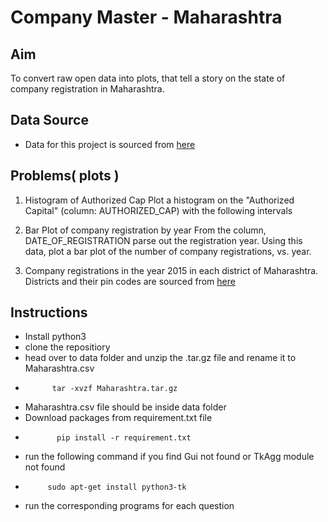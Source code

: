 # Company Master - Maharashtra


## Aim

To convert raw open data into plots, that tell a story on the state of company registration in Maharashtra.

## Data Source

* Data for this project is sourced from [here](https://data.gov.in/catalog/company-master-data)

## Problems( plots )
 
 1. Histogram of Authorized Cap
     Plot a histogram on the "Authorized Capital" (column: AUTHORIZED_CAP) with the following intervals

2. Bar Plot of company registration by year
From the column, DATE_OF_REGISTRATION parse out the registration year. Using this data, plot a bar plot of the number of company registrations, vs. year.

3. Company registrations in the year 2015 in each district of Maharashtra. Districts and their pin codes are sourced from [here]()


## Instructions

* Install python3 
* clone the repositiory
* head over to data folder and unzip the .tar.gz file and rename it to Maharashtra.csv
* ```
        tar -xvzf Maharashtra.tar.gz  
  ```
* Maharashtra.csv file should be inside data folder
* Download packages from requirement.txt file
* ```
         pip install -r requirement.txt
  ```
*  run the following command if you find Gui not found or TkAgg module not found
*  ```
        sudo apt-get install python3-tk
   ```
* run the corresponding programs for each question

